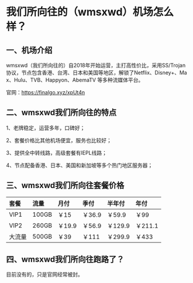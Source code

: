 # 我们所向往的（wmsxwd）机场怎么样？ 

## 一、机场介绍

wmsxwd（我们所向往的）自2018年开始运营，主打高性价比，采用SS/Trojan协议，节点包含香港、台湾、日本和美国等地区，解锁了Netflix、Disney+、Ma x、Hulu、TVB、Happyon、AbemaTV 等多种流媒体平台。

官网：https://finalgo.xyz/xpUt4n

## 二、wmsxwd我们所向往的特点

1、老牌稳定，运营多年，口碑好；

2、套餐价格比其他机场便宜，服务也比较好；

3、提供全中转线路，高级套餐有IEPL线路；

4、节点配备香港、日本、美国和新加坡等多个热门地区服务器；

## 三、wmsxwd我们所向往套餐价格

| 套餐   | 流量  | 月付   | 季付   | 半年付  | 年付    |
| :----- | :---- | :----- | :----- | :------ | :------ |
| VIP1   | 100GB | ￥15   | ￥36.9 | ￥59.9  | ￥99    |
| VIP2   | 260GB | ￥19.9 | ￥56.9 | ￥129.9 | ￥211.1 |
| 大流量 | 500GB | ￥39   | ￥111  | ￥299.9 | ￥433   |

## 四、wmsxwd我们所向往跑路了？

目前没有的，只是官网经常被封。

